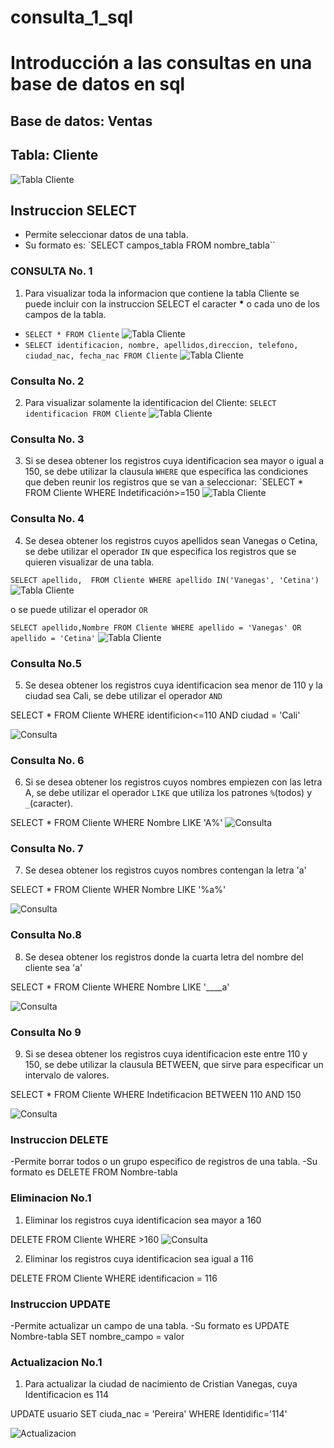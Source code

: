 # consulta_1_sql
# Introducción a las consultas en una base de datos en sql

## Base de datos: Ventas
## Tabla: Cliente

![Tabla Cliente](tabla_cliente.png "Tabla Cliente")

## Instruccion SELECT
- Permite seleccionar datos de una tabla.
- Su formato es: `SELECT campos_tabla FROM nombre_tabla``

### CONSULTA No. 1
1. Para visualizar toda la informacion que contiene la tabla Cliente se puede incluir con la instruccion SELECT el caracter **\*** o cada uno de los campos de la tabla.

- `SELECT * FROM Cliente`
![Tabla Cliente](cliente1_1.png "Tabla consulta1_2")
- `SELECT identificacion, nombre, apellidos,direccion, telefono, ciudad_nac, fecha_nac FROM Cliente`
![Tabla Cliente](consulta1_2.png "Tabla consulta 2")

### Consulta No. 2

2. Para visualizar solamente la identificacion del Cliente: `SELECT identificacion FROM Cliente`
![Tabla Cliente](consulta2.png "Tabla consulta 2")

### Consulta No. 3

3. Si se desea obtener los registros cuya identificacion sea mayor o igual a 150, se debe utilizar la clausula `WHERE` que especifica las condiciones que deben reunir los registros que se van a seleccionar: `SELECT * FROM Cliente WHERE Indetificación>=150
![Tabla Cliente](consulta3.png "Tabla consulta 3")


### Consulta No. 4 

4. Se desea obtener los registros cuyos apellidos sean Vanegas o Cetina, se debe utilizar el operador `IN` que especifica los registros que se quieren visualizar de una tabla.

`SELECT apellido,  FROM Cliente WHERE apellido IN('Vanegas', 'Cetina')`
![Tabla Cliente](consulta4_1.png "Tabla consulta 4_1")


o se puede utilizar el operador `OR`

`SELECT apellido,Nombre FROM Cliente WHERE apellido = 'Vanegas' OR apellido = 'Cetina'` 
![Tabla Cliente](consulta4.png "Tabla consulta 4_2")

### Consulta No.5

5. Se desea obtener los registros cuya identificacion sea menor de 110 y la ciudad sea Cali, se debe utilizar el operador `AND`

SELECT * FROM Cliente WHERE identificion<=110 AND ciudad = 'Cali'

![Consulta](consulta5.png "consulta 5")


### Consulta No. 6

6. Si se desea obtener los registros cuyos nombres empiezen con las letra A, se debe utilizar el operador `LIKE` que utiliza los patrones `%`(todos) y `_`(caracter).

SELECT * FROM Cliente WHERE Nombre LIKE 'A%'
![Consulta](consulta6.png "consulta 6")

### Consulta No. 7

7. Se desea obtener los registros cuyos nombres contengan la letra 'a'

SELECT * FROM Cliente WHER Nombre LIKE '%a%'

![Consulta](CONSULTA7.png "consulta 7")

### Consulta No.8

8. Se desea obtener los registros donde la cuarta letra del nombre del cliente sea 'a'

SELECT * FROM Cliente WHERE Nombre LIKE '____a'

![Consulta](consulta8.png "consulta 8")

### Consulta No 9

9. Si se desea obtener los registros cuya identificacion este entre 110 y 150, se debe utilizar la clausula BETWEEN, que sirve para especificar un intervalo de valores.

SELECT * FROM Cliente WHERE Indetificacion BETWEEN 110 AND 150

![Consulta](consulta9.png "consulta 9")

### Instruccion DELETE
-Permite borrar todos o un grupo especifico de registros de una tabla.
-Su formato es DELETE FROM Nombre-tabla

### Eliminacion No.1

1. Eliminar los registros cuya identificacion sea mayor a 160

DELETE FROM Cliente WHERE >160
![Consulta](consulta10.png "consulta 10")

2. Eliminar los registros cuya identificacion sea igual a 116

DELETE FROM Cliente WHERE identificacion = 116

### Instruccion UPDATE
-Permite actualizar un campo de una tabla.
-Su formato es UPDATE Nombre-tabla SET nombre_campo = valor

### Actualizacion No.1 

1. Para actualizar la ciudad de nacimiento de Cristian Vanegas, cuya Identificacion es 114

UPDATE usuario SET ciuda_nac = 'Pereira' WHERE Identidific='114'

![Actualizacion](consulta11.png "Actualizacion_1")


